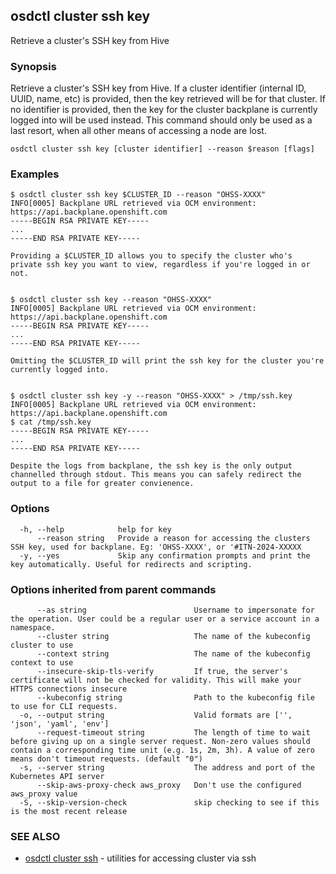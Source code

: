 ## osdctl cluster ssh key

Retrieve a cluster's SSH key from Hive

### Synopsis

Retrieve a cluster's SSH key from Hive. If a cluster identifier (internal ID, UUID, name, etc) is provided, then the key retrieved will be for that cluster. If no identifier is provided, then the key for the cluster backplane is currently logged into will be used instead. This command should only be used as a last resort, when all other means of accessing a node are lost.

```
osdctl cluster ssh key [cluster identifier] --reason $reason [flags]
```

### Examples

```
$ osdctl cluster ssh key $CLUSTER_ID --reason "OHSS-XXXX"
INFO[0005] Backplane URL retrieved via OCM environment: https://api.backplane.openshift.com
-----BEGIN RSA PRIVATE KEY-----
...
-----END RSA PRIVATE KEY-----

Providing a $CLUSTER_ID allows you to specify the cluster who's private ssh key you want to view, regardless if you're logged in or not.


$ osdctl cluster ssh key --reason "OHSS-XXXX"
INFO[0005] Backplane URL retrieved via OCM environment: https://api.backplane.openshift.com
-----BEGIN RSA PRIVATE KEY-----
...
-----END RSA PRIVATE KEY-----

Omitting the $CLUSTER_ID will print the ssh key for the cluster you're currently logged into.


$ osdctl cluster ssh key -y --reason "OHSS-XXXX" > /tmp/ssh.key
INFO[0005] Backplane URL retrieved via OCM environment: https://api.backplane.openshift.com
$ cat /tmp/ssh.key
-----BEGIN RSA PRIVATE KEY-----
...
-----END RSA PRIVATE KEY-----

Despite the logs from backplane, the ssh key is the only output channelled through stdout. This means you can safely redirect the output to a file for greater convienence.
```

### Options

```
  -h, --help            help for key
      --reason string   Provide a reason for accessing the clusters SSH key, used for backplane. Eg: 'OHSS-XXXX', or '#ITN-2024-XXXXX
  -y, --yes             Skip any confirmation prompts and print the key automatically. Useful for redirects and scripting.
```

### Options inherited from parent commands

```
      --as string                        Username to impersonate for the operation. User could be a regular user or a service account in a namespace.
      --cluster string                   The name of the kubeconfig cluster to use
      --context string                   The name of the kubeconfig context to use
      --insecure-skip-tls-verify         If true, the server's certificate will not be checked for validity. This will make your HTTPS connections insecure
      --kubeconfig string                Path to the kubeconfig file to use for CLI requests.
  -o, --output string                    Valid formats are ['', 'json', 'yaml', 'env']
      --request-timeout string           The length of time to wait before giving up on a single server request. Non-zero values should contain a corresponding time unit (e.g. 1s, 2m, 3h). A value of zero means don't timeout requests. (default "0")
  -s, --server string                    The address and port of the Kubernetes API server
      --skip-aws-proxy-check aws_proxy   Don't use the configured aws_proxy value
  -S, --skip-version-check               skip checking to see if this is the most recent release
```

### SEE ALSO

* [osdctl cluster ssh](osdctl_cluster_ssh.md)	 - utilities for accessing cluster via ssh

